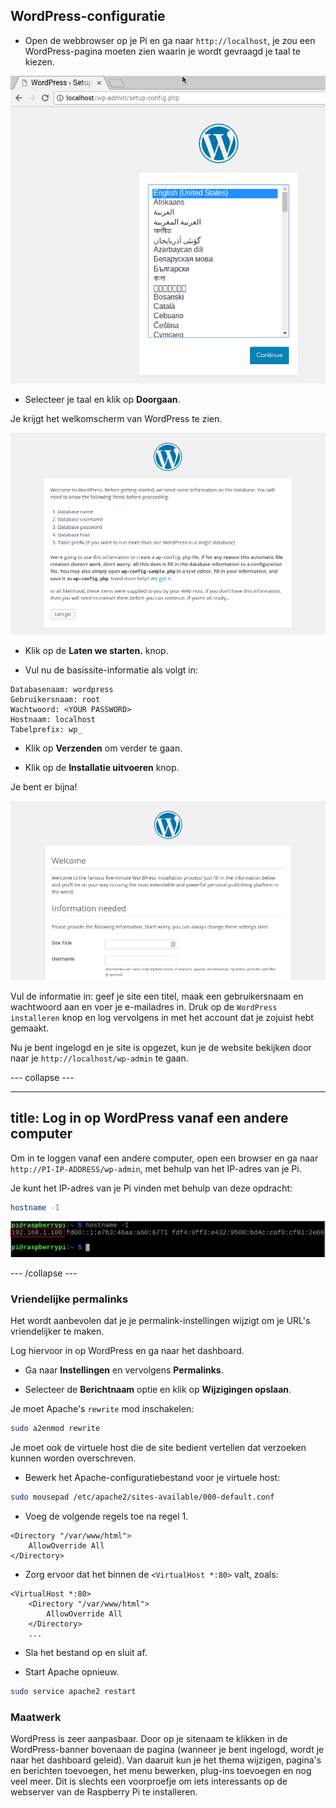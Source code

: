## WordPress-configuratie

+ Open de webbrowser op je Pi en ga naar `http://localhost`, je zou een WordPress-pagina moeten zien waarin je wordt gevraagd je taal te kiezen.

![WordPress selecteer taal](images/wordpress_language.png)

+ Selecteer je taal en klik op **Doorgaan**.

Je krijgt het welkomscherm van WordPress te zien.

![Welkomscherm van WordPress](images/wordpress-welcome.png)

+ Klik op de **Laten we starten.** knop.

+ Vul nu de basissite-informatie als volgt in:

```
Databasenaam: wordpress
Gebruikersnaam: root
Wachtwoord: <YOUR PASSWORD>
Hostnaam: localhost
Tabelprefix: wp_
```

+ Klik op **Verzenden** om verder te gaan.

+ Klik op de **Installatie uitvoeren** knop.

Je bent er bijna!

![Welkomscherm van WordPress](images/wp-info.png)

Vul de informatie in: geef je site een titel, maak een gebruikersnaam en wachtwoord aan en voer je e-mailadres in. Druk op de `WordPress installeren` knop en log vervolgens in met het account dat je zojuist hebt gemaakt.

Nu je bent ingelogd en je site is opgezet, kun je de website bekijken door naar je `http://localhost/wp-admin` te gaan.

--- collapse ---

---
title: Log in op WordPress vanaf een andere computer
---

Om in te loggen vanaf een andere computer, open een browser en ga naar `http://PI-IP-ADDRESS/wp-admin`, met behulp van het IP-adres van je Pi.

Je kunt het IP-adres van je Pi vinden met behulp van deze opdracht:

```bash
hostname -I
```

![hostname](images/hostname_annotated.png)

--- /collapse ---


### Vriendelijke permalinks

Het wordt aanbevolen dat je je permalink-instellingen wijzigt om je URL's vriendelijker te maken.

Log hiervoor in op WordPress en ga naar het dashboard.

+ Ga naar **Instellingen** en vervolgens **Permalinks**.

+ Selecteer de **Berichtnaam** optie en klik op **Wijzigingen opslaan**.

Je moet Apache's `rewrite` mod inschakelen:

```bash
sudo a2enmod rewrite
```

Je moet ook de virtuele host die de site bedient vertellen dat verzoeken kunnen worden overschreven.

+ Bewerk het Apache-configuratiebestand voor je virtuele host:

```bash
sudo mousepad /etc/apache2/sites-available/000-default.conf
```

+ Voeg de volgende regels toe na regel 1.

```
<Directory "/var/www/html">
    AllowOverride All
</Directory>
```

- Zorg ervoor dat het binnen de `<VirtualHost *:80>` valt, zoals:

```
<VirtualHost *:80>
    <Directory "/var/www/html">
        AllowOverride All
    </Directory>
    ...
```

+ Sla het bestand op en sluit af.

+ Start Apache opnieuw.

```bash
sudo service apache2 restart
```

### Maatwerk

WordPress is zeer aanpasbaar. Door op je sitenaam te klikken in de WordPress-banner bovenaan de pagina (wanneer je bent ingelogd, wordt je naar het dashboard geleid). Van daaruit kun je het thema wijzigen, pagina's en berichten toevoegen, het menu bewerken, plug-ins toevoegen en nog veel meer. Dit is slechts een voorproefje om iets interessants op de webserver van de Raspberry Pi te installeren.
